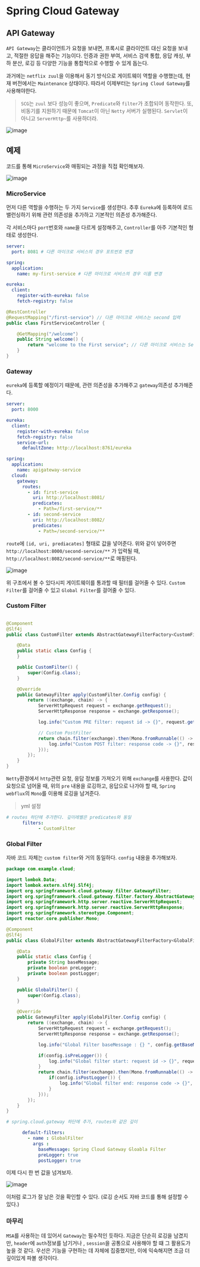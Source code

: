 # Spring Cloud Gateway

## API Gateway
```API Gateway```는 클라이언트가 요청을 보내면, 프록시로 클라이언트 대신 요청을 보내고, 적절한 응답을 해주는 기능이다.
인증과 권한 부여, 서비스 검색 통합, 응답 캐싱, 부하 분산, 로깅 등 다양한 기능을 통합적으로 수행할 수 있게 돕는다.

과거에는 ```netflix zuul```을 이용해서 동기 방식으로 게이트웨이 역할을 수행했는데, 현재 버전에서는 ```Maintenance``` 상태이다.
따라서 이제부터는 ```Spring Cloud Gateway```를 사용해야한다. 

> ```SCG```는  ```zuul``` 보다 성능이 좋으며, ```Predicate```와 ```filter```가 조합되어 동작한다.
> 또, 비동기를 지원하기 때문에 ```Tomcat```이 아닌 ```Netty``` 서버가 실행된다.
> ```Servlet```이 아니고 ```ServerHttp~```를 사용하더라. 

![image](https://user-images.githubusercontent.com/87312401/145935733-4bab8f40-423f-432c-b898-d66dcce7b740.png)


## 예제
코드를 통해 ```MicroService```와 매핑되는 과정을 직접 확인해보자.

![image](https://user-images.githubusercontent.com/87312401/145936382-41a6580f-e14b-4962-aacc-5c761701dca9.png)

### MicroService

먼저 다른 역할을 수행하는 두 가지 ```Service```를 생성한다.
추후 ```Eureka```에 등록하여 로드밸런싱하기 위해 관련 의존성을 추가하고 기본적인 의존성 추가해준다.

각 서비스마다 ```port```번호와 ```name```을 다르게 설정해주고, ```Controller```를 아주 기본적인 형태로 생성한다.
```yml
server:
  port: 8081 # 다른 마이크로 서비스의 경우 포트번호 변경

spring:
  application:
    name: my-first-service # 다른 마이크로 서비스의 경우 이름 변경

eureka:
  client:
    register-with-eureka: false
    fetch-registry: false
```

```java
@RestController
@RequestMapping("/first-service") // 다른 마이크로 서비스는 second 입력
public class FirstServiceController {

    @GetMapping("/welcome")
    public String welcome() {
        return "welcome to the First service"; // 다른 마이크로 서비스는 Second로 추가
    }
}
```

### Gateway

```eureka```에 등록할 예정이기 때문에, 관련 의존성을 추가해주고 ```gateway```의존성 추가해준다.

```yml
server:
  port: 8000

eureka:
  client:
    register-with-eureka: false
    fetch-registry: false
    service-url:
      defaultZone: http://localhost:8761/eureka

spring:
  application:
    name: apigateway-service
  cloud:
    gateway:
      routes:
        - id: first-service
          uri: http://localhost:8081/
          predicates:
            - Path=/first-service/**
        - id: second-service
          uri: http://localhost:8082/
          predicates:
            - Path=/second-service/**
```

```route```에 ```[id, uri, prediacates]``` 형태로 값을 넣어준다.
위와 같이 넣어주면 ```http://localhost:8000/second-service/**``` 가 입력될 때, ```http://localhost:8082/second-service/**```로 매핑된다.  

![image](https://user-images.githubusercontent.com/87312401/145937188-16bcb9fe-e6f5-4748-b80a-104fc3e950e7.png)

위 구조에서 볼 수 있다시피 게이트웨이를 통과할 때 필터를 걸어줄 수 있다.
```Custom Filter```를 걸어줄 수 있고 ```Global Filter```를 걸어줄 수 있다.

### Custom Filter

```java

@Component
@Slf4j
public class CustomFilter extends AbstractGatewayFilterFactory<CustomFilter.Config> {

    @Data
    public static class Config {
    }

    public CustomFilter() {
        super(Config.class);
    }

    @Override
    public GatewayFilter apply(CustomFilter.Config config) {
        return ((exchange, chain) -> {
            ServerHttpRequest request = exchange.getRequest();
            ServerHttpResponse response = exchange.getResponse();

            log.info("Custom PRE filter: request id -> {}", request.getId());

            // Custom PostFilter
            return chain.filter(exchange).then(Mono.fromRunnable(() -> {
                log.info("Custom POST filter: response code -> {}", response.getStatusCode());
            }));
        });
    }
}
```
```Netty```환경에서 ```http```관련 요청, 응답 정보를 가져오기 위해 ```exchange```를 사용한다.
값이 요청으로 넘어올 때, 위의 ```pre``` 내용을 로깅하고, 응답으로 나가야 할 때, ```Spring webflux```의 ```Mono```를 이용해 로깅을 남겨준다.

> yml 설정

```yml
# routes 하단에 추가한다. 깊이레벨은 predicates와 동일
      filters:
            - CustomFilter
```

### Global Filter
자바 코드 자체는 ```custom filter```와 거의 동일하다. ```config``` 내용을 추가해보자.

```java
package com.example.cloud;

import lombok.Data;
import lombok.extern.slf4j.Slf4j;
import org.springframework.cloud.gateway.filter.GatewayFilter;
import org.springframework.cloud.gateway.filter.factory.AbstractGatewayFilterFactory;
import org.springframework.http.server.reactive.ServerHttpRequest;
import org.springframework.http.server.reactive.ServerHttpResponse;
import org.springframework.stereotype.Component;
import reactor.core.publisher.Mono;

@Component
@Slf4j
public class GlobalFilter extends AbstractGatewayFilterFactory<GlobalFilter.Config> {

    @Data
    public static class Config {
        private String baseMessage;
        private boolean preLogger;
        private boolean postLogger;
    }

    public GlobalFilter() {
        super(Config.class);
    }

    @Override
    public GatewayFilter apply(GlobalFilter.Config config) {
        return ((exchange, chain) -> {
            ServerHttpRequest request = exchange.getRequest();
            ServerHttpResponse response = exchange.getResponse();

            log.info("Global Filter baseMessage : {} ", config.getBaseMessage());

            if(config.isPreLogger()) {
                log.info("Global filter start: request id -> {}", request.getId());
            }
            return chain.filter(exchange).then(Mono.fromRunnable(() -> {
                if(config.isPostLogger()) {
                    log.info("Global filter end: response code -> {}", response.getStatusCode());
                }
            }));
        });
    }
}
```

```yml
# spring.cloud.gateway 하단에 추가, routes와 같은 깊이

      default-filters:
        - name : GlobalFilter
          args :
            baseMessage: Spring Cloud Gateway Gloabla Filter
            preLogger: true
            postLogger: true
```

이제 다시 한 번 값을 넘겨보자.  

![image](https://user-images.githubusercontent.com/87312401/145937949-d4e6d979-5bae-405e-9882-744dc648000a.png)

이처럼 로그가 잘 남은 것을 확인할 수 있다. (로깅 순서도 자바 코드를 통해 설정할 수 있다.)

### 마무리
```MSA```를 사용하는 데 있어서 ```Gateway```는 필수적인 듯하다.
지금은 단순히 로깅을 남겼지만, ```header```에 ```auth```정보를 남기거나 , ```session```을 공통으로 사용해야 할 떄 그 활용도가 높을 것 같다.
우선은 기능을 구현하는 데 자체에 집중했지만, 이에 익숙해지면 조금 더 깊이있게 파볼 생각이다.
